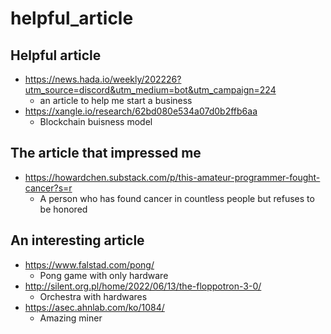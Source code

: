 # helpful_article

## Helpful article
* https://news.hada.io/weekly/202226?utm_source=discord&utm_medium=bot&utm_campaign=224
  - an article to help me start a business
* https://xangle.io/research/62bd080e534a07d0b2ffb6aa
  - Blockchain buisness model

## The article that impressed me
* https://howardchen.substack.com/p/this-amateur-programmer-fought-cancer?s=r
  - A person who has found cancer in countless people but refuses to be honored

## An interesting article
* https://www.falstad.com/pong/
  - Pong game with only hardware
* http://silent.org.pl/home/2022/06/13/the-floppotron-3-0/
  - Orchestra with hardwares
* https://asec.ahnlab.com/ko/1084/
  - Amazing miner

